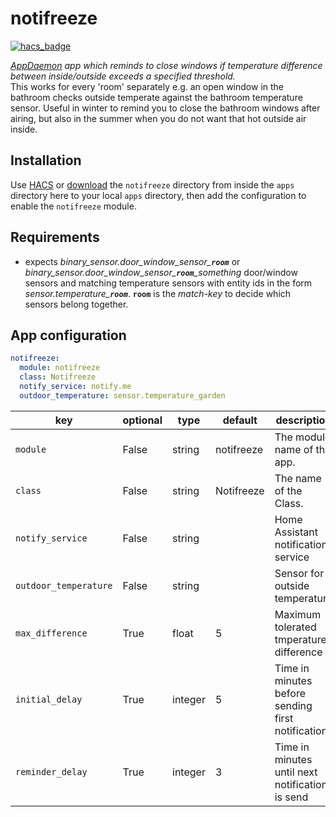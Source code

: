 # notifreeze

[![hacs_badge](https://img.shields.io/badge/HACS-Custom-orange.svg)](https://github.com/custom-components/hacs)

*[AppDaemon](https://github.com/home-assistant/appdaemon) app which reminds to close windows if temperature difference between inside/outside exceeds a specified threshold.*  
This works for every 'room' separately e.g. an open window in the bathroom checks outside temperate against the bathroom temperature sensor. Useful in winter to remind you to close the bathroom windows after airing, but also in the summer when you do not want that hot outside air inside.

## Installation

Use [HACS](https://github.com/custom-components/hacs) or [download](https://github.com/benleb/ad-notifreeze/releases) the `notifreeze` directory from inside the `apps` directory here to your local `apps` directory, then add the configuration to enable the `notifreeze` module.

## Requirements

* expects *binary_sensor.door_window_sensor_**`room`*** or *binary_sensor.door_window_sensor_**`room`**_something* door/window sensors and matching temperature sensors with entity ids in the form *sensor.temperature_**`room`***. **`room`** is the *match-key* to decide which sensors belong together.

## App configuration

```yaml
notifreeze:
  module: notifreeze
  class: Notifreeze
  notify_service: notify.me
  outdoor_temperature: sensor.temperature_garden
```

key | optional | type | default | description
-- | -- | -- | -- | --
`module` | False | string | notifreeze | The module name of the app.
`class` | False | string | Notifreeze | The name of the Class.
`notify_service` | False | string | | Home Assistant notification service
`outdoor_temperature` | False | string | | Sensor for outside temperature
`max_difference` | True | float | 5 | Maximum tolerated tmperature difference
`initial_delay` | True | integer | 5 | Time in minutes before sending first notification
`reminder_delay` | True | integer | 3 | Time in minutes until next notification is send
